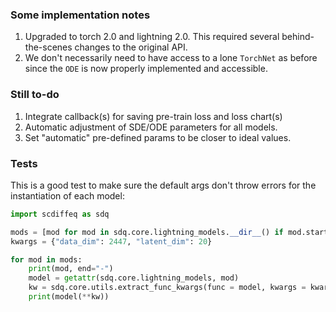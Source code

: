 
### Some implementation notes

1. Upgraded to torch 2.0 and lightning 2.0. This required several behind-the-scenes changes to the original API.
2. We don't necessarily need to have access to a lone `TorchNet` as before since the `ODE` is now properly implemented and accessible. 


### Still to-do

1. Integrate callback(s) for saving pre-train loss and loss chart(s)
2. Automatic adjustment of SDE/ODE parameters for all models.
3. Set "automatic" pre-defined params to be closer to ideal values.

### Tests

This is a good test to make sure the default args don't throw errors for the instantiation of each model:

```python
import scdiffeq as sdq

mods = [mod for mod in sdq.core.lightning_models.__dir__() if mod.startswith("Lightning")]
kwargs = {"data_dim": 2447, "latent_dim": 20}

for mod in mods:
    print(mod, end="-")
    model = getattr(sdq.core.lightning_models, mod)
    kw = sdq.core.utils.extract_func_kwargs(func = model, kwargs = kwargs)
    print(model(**kw))
```